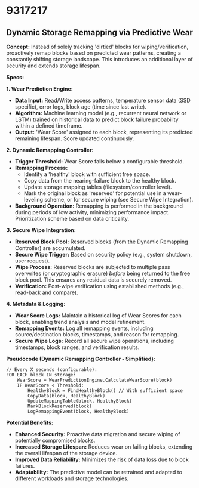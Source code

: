 # 9317217

## Dynamic Storage Remapping via Predictive Wear

**Concept:** Instead of solely tracking 'dirtied' blocks for wiping/verification, proactively remap blocks based on predicted wear patterns, creating a constantly shifting storage landscape. This introduces an additional layer of security and extends storage lifespan.

**Specs:**

**1. Wear Prediction Engine:**

*   **Data Input:** Read/Write access patterns, temperature sensor data (SSD specific), error logs, block age (time since last write).
*   **Algorithm:**  Machine learning model (e.g., recurrent neural network or LSTM) trained on historical data to predict block failure probability within a defined timeframe.
*   **Output:**  'Wear Score' assigned to each block, representing its predicted remaining lifespan.  Score updated continuously.

**2. Dynamic Remapping Controller:**

*   **Trigger Threshold:**  Wear Score falls below a configurable threshold.
*   **Remapping Process:**
    *   Identify a 'healthy' block with sufficient free space.
    *   Copy data from the nearing-failure block to the healthy block.
    *   Update storage mapping tables (filesystem/controller level).
    *   Mark the original block as 'reserved' for potential use in a wear-leveling scheme, or for secure wiping (see Secure Wipe Integration).
*   **Background Operation:** Remapping is performed in the background during periods of low activity, minimizing performance impact. Prioritization scheme based on data criticality.

**3. Secure Wipe Integration:**

*   **Reserved Block Pool:**  Reserved blocks (from the Dynamic Remapping Controller) are accumulated.
*   **Secure Wipe Trigger:** Based on security policy (e.g., system shutdown, user request).
*   **Wipe Process:**  Reserved blocks are subjected to multiple pass overwrites (or cryptographic erasure) *before* being returned to the free block pool. This ensures any residual data is securely removed.
*   **Verification:** Post-wipe verification using established methods (e.g., read-back and compare).

**4.  Metadata & Logging:**

*   **Wear Score Logs:** Maintain a historical log of Wear Scores for each block, enabling trend analysis and model refinement.
*   **Remapping Events:** Log all remapping events, including source/destination blocks, timestamps, and reason for remapping.
*   **Secure Wipe Logs:** Record all secure wipe operations, including timestamps, block ranges, and verification results.

**Pseudocode (Dynamic Remapping Controller - Simplified):**

```
// Every X seconds (configurable):
FOR EACH block IN storage:
    WearScore = WearPredictionEngine.CalculateWearScore(block)
    IF WearScore < Threshold:
        HealthyBlock = FindHealthyBlock() // With sufficient space
        CopyData(block, HealthyBlock)
        UpdateMappingTable(block, HealthyBlock)
        MarkBlockReserved(block)
        LogRemappingEvent(block, HealthyBlock)
```

**Potential Benefits:**

*   **Enhanced Security:** Proactive data migration and secure wiping of potentially compromised blocks.
*   **Increased Storage Lifespan:**  Reduces wear on failing blocks, extending the overall lifespan of the storage device.
*   **Improved Data Reliability:**  Minimizes the risk of data loss due to block failures.
*   **Adaptability:** The predictive model can be retrained and adapted to different workloads and storage technologies.